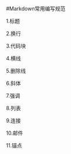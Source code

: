 #Markdown常用编写规范  
  
1.标题  
  
2.换行  

3.代码块  

4.横线  

5.删除线  

6.斜体  

7.强调  

8.列表  

9.连接  

10.邮件  

11.锚点  

